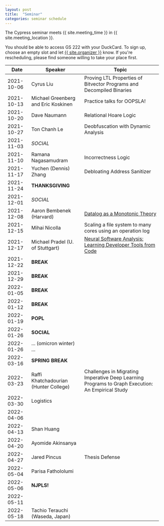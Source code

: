 ```yaml
---
layout: post
title:  "Seminar"
categories: seminar schedule
---
```


<link rel="stylesheet" href="{{ "/assets/schedule.css" | relative_url }}">

The Cypress seminar meets {{ site.meeting_time }} in {{ site.meeting_location }}.

You should be able to access GS 222 with your DuckCard. To sign up,
choose an empty slot and let <a id="contact" href="mailto:{{
site.email }}">{{ site.organizer }}</a> know. If you're rescheduling, please
find someone willing to take your place first.

| Date       | Speaker                               | Topic |
| ---------- | ------------------------------------- | ------------------------------------------------- |
| 2021-10-06 | Cyrus Liu                             | Proving LTL Properties of Bitvector Programs and Decompiled Binaries | 
| 2021-10-13 | Michael Greenberg and Eric Koskinen   | Practice talks for OOPSLA! | 
| 2021-10-20 | Dave Naumann                          | Relational Hoare Logic | 
| 2021-10-27 | Ton Chanh Le                          | Deobfuscation with Dynamic Analysis | 
| 2021-11-03 | *SOCIAL*                              | | 
| 2021-11-10 | Ramana Nagasamudram                   | Incorrectness Logic | 
| 2021-11-17 | Yuchen (Dennis) Zhang                 | Debloating Address Sanitizer | 
| 2021-11-24 | **THANKSGIVING**                      | | 
| 2021-12-01 | *SOCIAL*                              | | 
| 2021-12-08 | Aaron Bembenek (Harvard)              | [Datalog as a Monotonic Theory](https://youtu.be/7Rdkx0OVwEA) | 
| 2021-12-15 | Mihai Nicolla                         | Scaling a file system to many cores using an operation log | 
| 2021-12-17 | Michael Pradel (U. of Stuttgart)      | [Neural Software Analysis: Learning Developer Tools from Code](https://youtu.be/5m-SLc7wb2c) |
| 2021-12-22 | **BREAK**                             | | 
| 2021-12-29 | **BREAK**                             | | 
| 2022-01-05 | **BREAK**                             | | 
| 2022-01-12 | **BREAK**                             | | 
| 2022-01-19 | **POPL**                              | | 
| 2022-01-26 | **SOCIAL**                            | | 
| 2022-01-26 | ... (omicron winter) ...              | | 
| 2022-03-16 | **SPRING BREAK**                      | | 
| 2022-03-23 | Raffi Khatchadourian (Hunter College) | Challenges in Migrating Imperative Deep Learning Programs to Graph Execution: An Empirical Study | 
| 2022-03-30 | Logistics                             | | 
| 2022-04-06 |                                       | | 
| 2022-04-13 | Shan Huang                            | | 
| 2022-04-20 | Ayomide Akinsanya                     | | 
| 2022-04-27 | Jared Pincus                          | Thesis Defense | 
| 2022-05-04 | Parisa Fathololumi                    | | 
| 2022-05-06 | **NJPLS!**                            | | 
| 2022-05-11 |                                       | | 
| 2022-05-18 | Tachio Terauchi (Waseda, Japan)       | |
